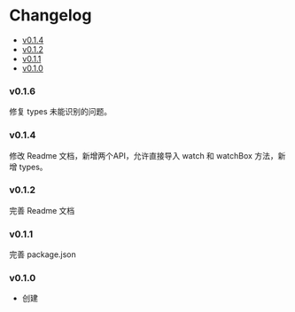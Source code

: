 <!-- START doctoc generated TOC please keep comment here to allow auto update -->
<!-- DON'T EDIT THIS SECTION, INSTEAD RE-RUN doctoc TO UPDATE -->
# Changelog

- [v0.1.4](#v014)
- [v0.1.2](#v012)
- [v0.1.1](#v011)
- [v0.1.0](#v010)

<!-- END doctoc generated TOC please keep comment here to allow auto update -->

### v0.1.6

修复 types 未能识别的问题。

### v0.1.4

修改 Readme 文档，新增两个API，允许直接导入 watch 和 watchBox 方法，新增 types。

### v0.1.2

完善 Readme 文档

### v0.1.1

完善 package.json

### v0.1.0

- 创建
